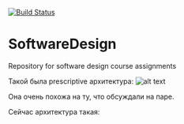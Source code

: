 [![Build Status](https://travis-ci.org/RamSaw/SoftwareDesign.svg?branch=master)](https://travis-ci.org/RamSaw/SoftwareDesign)
# SoftwareDesign
Repository for software design course assignments

Такой была prescriptive архитектура:
![alt text](https://github.com/RamSaw/SoftwareDesign/blob/hw01/PrescriptiveArchitecture.png)

Она очень похожа на ту, что обсуждали на паре.

Сейчас архитектура такая:
